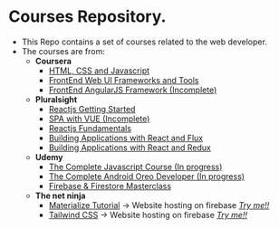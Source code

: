 # Courses Repository.
* This Repo contains a set of courses related to the web developer.
* The courses are from:
  * **Coursera**
    * [HTML, CSS and Javascript](https://github.com/jjreina/Courses/tree/coursera-html-css-js)
    * [FrontEnd Web UI Frameworks and Tools](https://github.com/jjreina/Courses/tree/coursera-frontend-frameworks-and-tools)
    * [FrontEnd AngularJS Framework (Incomplete)](https://github.com/jjreina/Courses/tree/coursera-frontend-frameworks-and-angularjs)
  * **Pluralsight**
    * [Reactjs Getting Started](https://github.com/jjreina/Courses/tree/pluralsight-reactjs-getting-started)
    * [SPA with VUE (Incomplete)](https://github.com/jjreina/Courses/tree/pluralsight-single-page-applicactions-with-vue)
    * [Reactjs Fundamentals](https://github.com/jjreina/Courses/tree/pluralsight-reactjs-fundamentals)
    * [Building Applications with React and Flux](https://github.com/jjreina/Courses/tree/pluralsight-reactjs-build-app-with-flux)
    * [Building Applications with React and Redux](https://github.com/jjreina/Courses/tree/pluralsight-reactjs-build-app-with-redux)
  * **Udemy**
    * [The Complete Javascript Course (In progress)](https://github.com/jjreina/Courses/tree/udemy-the-complete-javascript-course)
    * [The Complete Android Oreo Developer (In progress)](https://github.com/jjreina/Courses/tree/udemy-the-complete-android-oreo-developer)
    * [Firebase & Firestore Masterclass](https://github.com/jjreina/Courses/tree/udemy-firebase-firestone-masterclass)
  * **The net ninja**
    * [Materialize Tutorial](https://github.com/jjreina/Courses/tree/the-net-ninja-materialize) -> Website hosting on firebase [*Try me!!*](https://materialize-start-wars.firebaseapp.com/)
    * [Tailwind CSS](https://github.com/jjreina/Courses/tree/the-net-ninja-Tailwind-CSS) -> Website hosting on firebase [*Try me!!*](https://tailwinds-css-drones.firebaseapp.com/)

